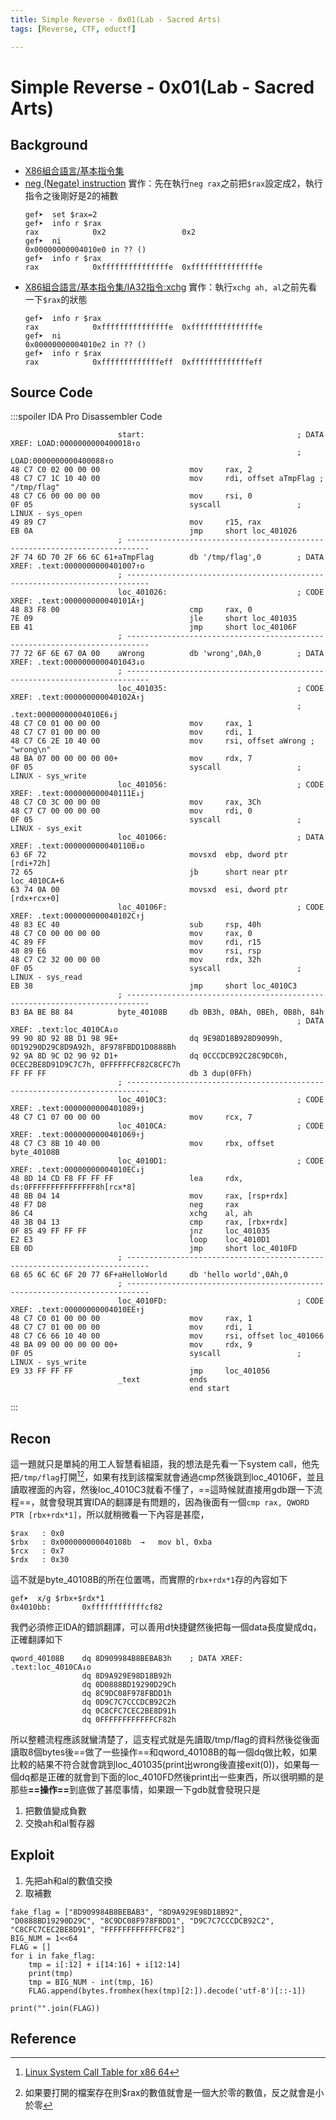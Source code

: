 ```yaml
---
title: Simple Reverse - 0x01(Lab - Sacred Arts)
tags: [Reverse, CTF, eductf]

---
```


# Simple Reverse - 0x01(Lab - Sacred Arts)

## Background
* [X86組合語言/基本指令集](https://zh.wikibooks.org/wiki/X86%E7%B5%84%E5%90%88%E8%AA%9E%E8%A8%80/%E5%9F%BA%E6%9C%AC%E6%8C%87%E4%BB%A4%E9%9B%86)
* [neg (Negate) instruction](https://www.ibm.com/docs/en/aix/7.1?topic=set-neg-negate-instruction)
  實作：先在執行`neg rax`之前把`$rax`設定成2，執行指令之後剛好是2的補數
    ```!
    gef➤  set $rax=2
    gef➤  info r $rax
    rax            0x2                 0x2
    gef➤  ni
    0x00000000004010e0 in ?? ()
    gef➤  info r $rax
    rax            0xfffffffffffffffe  0xfffffffffffffffe
    ```
* [X86組合語言/基本指令集/IA32指令:xchg](https://zh.wikibooks.org/zh/X86%E7%B5%84%E5%90%88%E8%AA%9E%E8%A8%80/%E5%9F%BA%E6%9C%AC%E6%8C%87%E4%BB%A4%E9%9B%86/IA32%E6%8C%87%E4%BB%A4:xchg)
  實作：執行`xchg ah, al`之前先看一下`$rax`的狀態
    ```!
    gef➤  info r $rax
    rax            0xfffffffffffffffe  0xfffffffffffffffe
    gef➤  ni
    0x00000000004010e2 in ?? ()
    gef➤  info r $rax
    rax            0xfffffffffffffeff  0xfffffffffffffeff
    ```

## Source Code
:::spoiler IDA Pro Disassembler Code
```=
                        start:                                  ; DATA XREF: LOAD:0000000000400018↑o
                                                                ; LOAD:0000000000400088↑o
48 C7 C0 02 00 00 00                    mov     rax, 2
48 C7 C7 1C 10 40 00                    mov     rdi, offset aTmpFlag ; "/tmp/flag"
48 C7 C6 00 00 00 00                    mov     rsi, 0
0F 05                                   syscall                 ; LINUX - sys_open
49 89 C7                                mov     r15, rax
EB 0A                                   jmp     short loc_401026
                        ; ---------------------------------------------------------------------------
2F 74 6D 70 2F 66 6C 61+aTmpFlag        db '/tmp/flag',0        ; DATA XREF: .text:0000000000401007↑o
                        ; ---------------------------------------------------------------------------
                        loc_401026:                             ; CODE XREF: .text:000000000040101A↑j
48 83 F8 00                             cmp     rax, 0
7E 09                                   jle     short loc_401035
EB 41                                   jmp     short loc_40106F
                        ; ---------------------------------------------------------------------------
77 72 6F 6E 67 0A 00    aWrong          db 'wrong',0Ah,0        ; DATA XREF: .text:0000000000401043↓o
                        ; ---------------------------------------------------------------------------
                        loc_401035:                             ; CODE XREF: .text:000000000040102A↑j
                                                                ; .text:00000000004010E6↓j
48 C7 C0 01 00 00 00                    mov     rax, 1
48 C7 C7 01 00 00 00                    mov     rdi, 1
48 C7 C6 2E 10 40 00                    mov     rsi, offset aWrong ; "wrong\n"
48 BA 07 00 00 00 00 00+                mov     rdx, 7
0F 05                                   syscall                 ; LINUX - sys_write
                        loc_401056:                             ; CODE XREF: .text:000000000040111E↓j
48 C7 C0 3C 00 00 00                    mov     rax, 3Ch
48 C7 C7 00 00 00 00                    mov     rdi, 0
0F 05                                   syscall                 ; LINUX - sys_exit
                        loc_401066:                             ; DATA XREF: .text:000000000040110B↓o
63 6F 72                                movsxd  ebp, dword ptr [rdi+72h]
72 65                                   jb      short near ptr loc_4010CA+6
63 74 0A 00                             movsxd  esi, dword ptr [rdx+rcx+0]
                        loc_40106F:                             ; CODE XREF: .text:000000000040102C↑j
48 83 EC 40                             sub     rsp, 40h
48 C7 C0 00 00 00 00                    mov     rax, 0
4C 89 FF                                mov     rdi, r15
48 89 E6                                mov     rsi, rsp
48 C7 C2 32 00 00 00                    mov     rdx, 32h
0F 05                                   syscall                 ; LINUX - sys_read
EB 38                                   jmp     short loc_4010C3
                        ; ---------------------------------------------------------------------------
B3 BA BE B8 84          byte_40108B     db 0B3h, 0BAh, 0BEh, 0B8h, 84h
                                                                ; DATA XREF: .text:loc_4010CA↓o
99 90 8D 92 8B D1 98 9E+                dq 9E98D18B928D9099h, 0D19290D29C8D9A92h, 8F978FBDD1D0888Bh
92 9A 8D 9C D2 90 92 D1+                dq 0CCCDCB92C28C9DC0h, 0CEC2BE8D91D9C7C7h, 0FFFFFFCF82C8CFC7h
FF FF FF                                db 3 dup(0FFh)
                        ; ---------------------------------------------------------------------------
                        loc_4010C3:                             ; CODE XREF: .text:0000000000401089↑j
48 C7 C1 07 00 00 00                    mov     rcx, 7
                        loc_4010CA:                             ; CODE XREF: .text:0000000000401069↑j
48 C7 C3 8B 10 40 00                    mov     rbx, offset byte_40108B
                        loc_4010D1:                             ; CODE XREF: .text:00000000004010EC↓j
48 8D 14 CD F8 FF FF FF                 lea     rdx, ds:0FFFFFFFFFFFFFFF8h[rcx*8]
48 8B 04 14                             mov     rax, [rsp+rdx]
48 F7 D8                                neg     rax
86 C4                                   xchg    al, ah
48 3B 04 13                             cmp     rax, [rbx+rdx]
0F 85 49 FF FF FF                       jnz     loc_401035
E2 E3                                   loop    loc_4010D1
EB 0D                                   jmp     short loc_4010FD
                        ; ---------------------------------------------------------------------------
68 65 6C 6C 6F 20 77 6F+aHelloWorld     db 'hello world',0Ah,0
                        ; ---------------------------------------------------------------------------
                        loc_4010FD:                             ; CODE XREF: .text:00000000004010EE↑j
48 C7 C0 01 00 00 00                    mov     rax, 1
48 C7 C7 01 00 00 00                    mov     rdi, 1
48 C7 C6 66 10 40 00                    mov     rsi, offset loc_401066
48 BA 09 00 00 00 00 00+                mov     rdx, 9
0F 05                                   syscall                 ; LINUX - sys_write
E9 33 FF FF FF                          jmp     loc_401056
                        _text           ends
                                        end start
```
:::
## Recon
這一題就只是單純的用工人智慧看組語，我的想法是先看一下system call，他先把`/tmp/flag`打開[^system_call_大全][^note1]，如果有找到該檔案就會通過cmp然後跳到loc_40106F，並且讀取裡面的內容，然後loc_4010C3就看不懂了，==這時候就直接用gdb跟一下流程==，就會發現其實IDA的翻譯是有問題的，因為後面有一個`cmp rax, QWORD PTR [rbx+rdx*1]`，所以就稍微看一下內容是甚麼，
```
$rax   : 0x0
$rbx   : 0x000000000040108b  →   mov bl, 0xba
$rcx   : 0x7
$rdx   : 0x30
```
這不就是byte_40108B的所在位置嗎，而實際的`rbx+rdx*1`存的內容如下
```
gef➤  x/g $rbx+$rdx*1
0x4010bb:       0xffffffffffffcf82
```
我們必須修正IDA的錯誤翻譯，可以善用d快捷鍵然後把每一個data長度變成dq，正確翻譯如下
```
qword_40108B    dq 8D909984B8BEBAB3h    ; DATA XREF: .text:loc_4010CA↓o
                dq 8D9A929E98D18B92h
                dq 0D0888BD19290D29Ch
                dq 8C9DC08F978FBDD1h
                dq 0D9C7C7CCCDCB92C2h
                dq 0C8CFC7CEC2BE8D91h
                dq 0FFFFFFFFFFFFCF82h
```
所以整體流程應該就蠻清楚了，這支程式就是先讀取/tmp/flag的資料然後從後面讀取8個bytes後==做了一些操作==和qword_40108B的每一個dq做比較，如果比較的結果不符合就會跳到loc_401035(print出wrong後直接exit(0))，如果每一個dq都是正確的就會到下面的loc_4010FD然後print出一些東西，所以很明顯的是那些<b>==操作==</b>到底做了甚麼事情，如果跟一下gdb就會發現只是
1. 把數值變成負數
2. 交換ah和al暫存器
## Exploit
1. 先把ah和al的數值交換
2. 取補數
```python=
fake_flag = ["8D909984B8BEBAB3", "8D9A929E98D18B92", "D0888BD19290D29C", "8C9DC08F978FBDD1", "D9C7C7CCCDCB92C2", "C8CFC7CEC2BE8D91", "FFFFFFFFFFFFCF82"]
BIG_NUM = 1<<64
FLAG = []
for i in fake_flag:
	tmp = i[:12] + i[14:16] + i[12:14]
	print(tmp)
	tmp = BIG_NUM - int(tmp, 16)
	FLAG.append(bytes.fromhex(hex(tmp)[2:]).decode('utf-8')[::-1])

print("".join(FLAG))
```
## Reference
[^system_call_大全]:[Linux System Call Table for x86 64](https://blog.rchapman.org/posts/Linux_System_Call_Table_for_x86_64/)
[^note1]:如果要打開的檔案存在則$rax的數值就會是一個大於零的數值，反之就會是小於零
